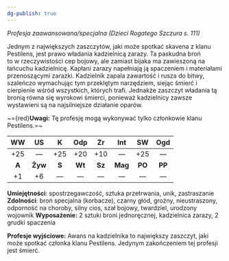 ```yaml
---
dg-publish: true
---
```

*Profesja zaawansowana/specjalna (Dzieci Rogatego Szczura s. 111)*

Jednym z największych zaszczytów, jaki może spotkać skavena z klanu Pestilens, jest prawo władania kadzielnicą zarazy. Ta paskudna broń to w rzeczywistości cep bojowy, ale zamiast bijaka ma zawieszoną na łańcuchu kadzielnicę. Kapłani zarazy napełniają ją spaczeniem i materiałami przenoszącymi zarazki. Kadzielnik zapala zawartość i rusza do bitwy, szaleńczo wymachując tym przeklętym narzędziem, siejąc śmierć i cierpienie wśród wszystkich, których trafi. Jednakże zaszczyt władania tą bronią równa się wyrokowi śmierci, ponieważ kadzielnicy zawsze wystawieni są na najsilniejsze działanie oparów.

~={red}**Uwagi:** Tę profesję mogą wykonywać tylko członkowie klanu Pestilens.=~

|  WW   |   US    |   K   |  Odp   |   Zr   |   Int   |   SW   |  Ogd   |
|:-----:|:-------:|:-----:|:------:|:------:|:-------:|:------:|:------:|
|  +25  |    —    |  +25  |  +20   |  +10   |    —    |  +25   |   —    |
| **A** | **Żyw** | **S** | **Wt** | **Sz** | **Mag** | **PO** | **PP** |
|  +1   |   +6    |   —   |   —    |   —    |    —    |   —    |   —    |

**Umiejętności**: spostrzegawczość, sztuka przetrwania, unik, zastraszanie
**Zdolności**: broń specjalna (korbacze), czarny głód, groźny, nieustraszony, odporność na choroby, silny cios, szał bojowy, twardziel, urodzony wojownik
**Wyposażenie:** 2 sztuki broni jednoręcznej, kadzielnica zarazy, 2 grudki spaczenia

**Profesje wyjściowe:** Awans na kadzielnika to największy zaszczyt, jaki może spotkać członka klanu Pestilens. Jedynym zakończeniem tej profesji jest śmierć.